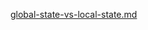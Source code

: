 [global-state-vs-local-state.md](https://raw.githubusercontent.com/rx-angular/rx-angular/main/libs/state/docs/snippets/global-state-vs-local-state.md ':include')

